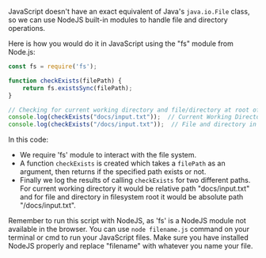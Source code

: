 JavaScript doesn't have an exact equivalent of Java's `java.io.File` class, so we can use NodeJS built-in modules to handle file and directory operations. 

Here is how you would do it in JavaScript using the "fs" module from Node.js:
```javascript
const fs = require('fs');

function checkExists(filePath) {
    return fs.existsSync(filePath);
}

// Checking for current working directory and file/directory at root of filesystem
console.log(checkExists("docs/input.txt"));  // Current Working Directory
console.log(checkExists("/docs/input.txt"));  // File and directory in the filesystem root
```
In this code:
- We require 'fs' module to interact with the file system.
- A function `checkExists` is created which takes a `filePath` as an argument, then returns if the specified path exists or not.
- Finally we log the results of calling `checkExists` for two different paths. For current working directory it would be relative path "docs/input.txt" and for file and directory in filesystem root it would be absolute path "/docs/input.txt". 

Remember to run this script with NodeJS, as 'fs' is a NodeJS module not available in the browser. You can use `node filename.js` command on your terminal or cmd to run your JavaScript files. Make sure you have installed NodeJS properly and replace "filename" with whatever you name your file.

